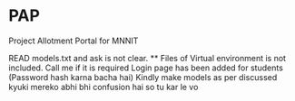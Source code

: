 # PAP
Project Allotment Portal for MNNIT

READ models.txt and ask is not clear. **
Files of Virtual environment is not included. Call me if it is required
Login page has been added for students (Password hash karna bacha hai)
Kindly make models as per discussed kyuki mereko abhi bhi confusion hai so tu kar le vo
